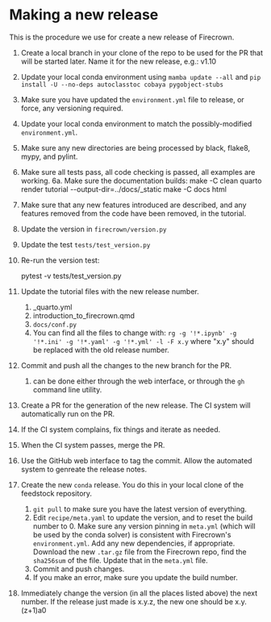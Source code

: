 # Making a new release

This is the procedure we use for create a new release of Firecrown.

1. Create a local branch in your clone of the repo to be used for the PR that will be started later. Name it for the new release, e.g.:  v1.10
2. Update your local conda environment using `mamba update --all` and `pip install -U --no-deps autoclasstoc cobaya pygobject-stubs`
3. Make sure you have updated the `environment.yml` file to release, or force, any versioning required.
4. Update your local conda environment to match the possibly-modified `environment.yml`.
5. Make sure any new directories are being processed by black, flake8, mypy, and pylint.
6. Make sure all tests pass, all code checking is passed, all examples are working.
6a. Make sure the documentation builds:
     make -C clean
	 quarto render tutorial --output-dir=../docs/_static
	 make -C docs html
7. Make sure that any new features introduced are described, and any features removed from the code have been removed, in the tutorial.
8. Update the version in `firecrown/version.py`
9. Update the test `tests/test_version.py`
10. Re-run the version test:

    
    pytest -v tests/test_version.py

11. Update the tutorial files with the new release number.
    1. _quarto.yml
    2. introduction_to_firecrown.qmd
    3. `docs/conf.py`
    4. You can find all the files to change with: `rg -g '!*.ipynb' -g '!*.ini' -g '!*.yaml' -g '!*.yml' -l -F x.y` where "x.y" should be replaced with the old release number.
12. Commit and push all the changes to the new branch for the PR.
    1. can be done either through the web interface, or through the `gh` command line utility.
13. Create a PR for the generation of the new release.
   The CI system will automatically run on the PR.
14. If the CI system complains, fix things and iterate as needed.
15. When the CI system passes, merge the PR.
16. Use the GitHub web interface to tag the commit.
   Allow the automated system to genreate the release notes.
17. Create the new `conda` release.
   You do this in your local clone of the feedstock repository.

    1. `git pull` to make sure you have the latest version of everything.
    2. Edit `recipe/meta.yaml` to update the version, and to reset the build number to 0.
      Make sure any version pinning in `meta.yml` (which will be used by the conda solver)  is consistent with Firecrown's `environment.yml`.
      Add any new dependencies, if appropriate.
      Download the new `.tar.gz` file from the Firecrown repo, find the `sha256sum` of the file.
      Update that in the `meta.yml` file.
    3. Commit and push changes.
    4. If you make an error, make sure you update the build number.

18. Immediately change the version (in all the places listed above) the next number. If the release just made is x.y.z, the new one should be x.y.(z+1)a0


